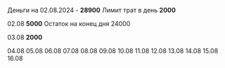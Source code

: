 Деньги на 02.08.2024 - **28900**
Лимит трат в день **2000**


02.08
**5000**
Остаток на конец дня 24000

03.08
**2000**




04.08
05.08
06.08
07.08
08.08
09.08
10.08
11.08
12.08
13.08
14.08
15.08
16.08